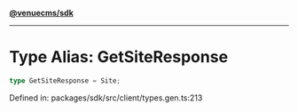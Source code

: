 [**@venuecms/sdk**](../Index.md)

***

# Type Alias: GetSiteResponse

```ts
type GetSiteResponse = Site;
```

Defined in: packages/sdk/src/client/types.gen.ts:213
